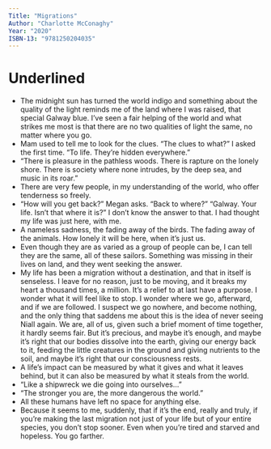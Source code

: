 ```yaml
---
Title: "Migrations"
Author: "Charlotte McConaghy" 
Year: "2020"
ISBN-13: "9781250204035"
---
```

# Underlined
* The midnight sun has turned the world indigo and something about the quality of the light reminds me of the land where I was raised, that special Galway blue. I’ve seen a fair helping of the world and what strikes me most is that there are no two qualities of light the same, no matter where you go.
* Mam used to tell me to look for the clues. “The clues to what?” I asked the first time. “To life. They’re hidden everywhere.”
* “There is pleasure in the pathless woods. There is rapture on the lonely shore. There is society where none intrudes, by the deep sea, and music in its roar.”
* There are very few people, in my understanding of the world, who offer tenderness so freely.
* “How will you get back?” Megan asks. “Back to where?” “Galway. Your life. Isn’t that where it is?” I don’t know the answer to that. I had thought my life was just here, with me.
* A nameless sadness, the fading away of the birds. The fading away of the animals. How lonely it will be here, when it’s just us.
* Even though they are as varied as a group of people can be, I can tell they are the same, all of these sailors. Something was missing in their lives on land, and they went seeking the answer.
* My life has been a migration without a destination, and that in itself is senseless. I leave for no reason, just to be moving, and it breaks my heart a thousand times, a million. It’s a relief to at last have a purpose. I wonder what it will feel like to stop. I wonder where we go, afterward, and if we are followed. I suspect we go nowhere, and become nothing, and the only thing that saddens me about this is the idea of never seeing Niall again. We are, all of us, given such a brief moment of time together, it hardly seems fair. But it’s precious, and maybe it’s enough, and maybe it’s right that our bodies dissolve into the earth, giving our energy back to it, feeding the little creatures in the ground and giving nutrients to the soil, and maybe it’s right that our consciousness rests.
* A life’s impact can be measured by what it gives and what it leaves behind, but it can also be measured by what it steals from the world.
* “Like a shipwreck we die going into ourselves…”
* “The stronger you are, the more dangerous the world.”
* All these humans have left no space for anything else.
* Because it seems to me, suddenly, that if it’s the end, really and truly, if you’re making the last migration not just of your life but of your entire species, you don’t stop sooner. Even when you’re tired and starved and hopeless. You go farther.
